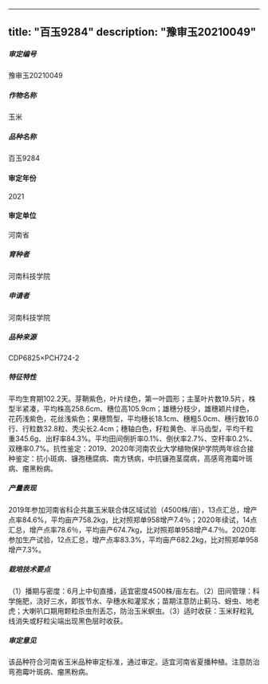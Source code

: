 
---
title: "百玉9284"
description: "豫审玉20210049"
---
##### 审定编号 
豫审玉20210049

##### 作物名称
玉米

##### 品种名称
百玉9284

#### 审定年份
2021	

#### 审定单位
河南省

##### 育种者
河南科技学院

##### 申请者
河南科技学院

##### 品种来源
CDP6825×PCH724-2

##### 特征特性
平均生育期102.2天。芽鞘紫色，叶片绿色，第一叶圆形；主茎叶片数19.5片，株型半紧凑，平均株高258.6cm、穗位高105.9cm；雄穗分枝少，雄穗颖片绿色，花药浅紫色，花丝浅紫色；果穗筒型，平均穗长18.1cm、穗粗5.0cm、穗行数16.0行、行粒数32.8粒、秃尖长2.4cm；穗轴白色，籽粒黄色、半马齿型，平均千粒重345.6g、出籽率84.3%。平均田间倒折率0.1%、倒伏率2.7%、空秆率0.2%、双穗率0.7%。抗性鉴定：2019、2020年河南农业大学植物保护学院两年综合接种鉴定：抗小斑病、镰孢穗腐病、南方锈病，中抗镰孢茎腐病，高感弯孢霉叶斑病、瘤黑粉病。

##### 产量表现
2019年参加河南省科企共赢玉米联合体区域试验（4500株/亩），13点汇总，增产点率84.6%，平均亩产758.2kg，比对照郑单958增产7.4％；2020年续试，14点汇总，增产点率78.6％，平均亩产674.7kg，比对照郑单958增产4.7％。2020年参加生产试验，12点汇总，增产点率83.3%，平均亩产682.2kg，比对照郑单958增产7.3%。

##### 栽培技术要点
（1）播期与密度：6月上中旬直播，适宜密度4500株/亩左右。（2）田间管理：科学施肥，浇好三水，即拔节水、孕穗水和灌浆水；苗期注意防止蓟马、蚜虫、地老虎；大喇叭口期用颗粒杀虫剂丢芯，防治玉米螟虫。（3）适时收获：玉米籽粒乳线消失或籽粒尖端出现黑色层时收获。

##### 审定意见
该品种符合河南省玉米品种审定标准，通过审定。适宜河南省夏播种植。注意防治弯孢霉叶斑病、瘤黑粉病。


